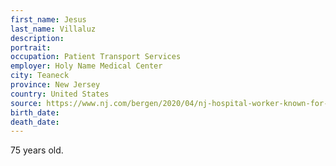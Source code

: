```yaml
---
first_name: Jesus
last_name: Villaluz
description: 
portrait: 
occupation: Patient Transport Services
employer: Holy Name Medical Center
city: Teaneck
province: New Jersey
country: United States
source: https://www.nj.com/bergen/2020/04/nj-hospital-worker-known-for-his-unforgettable-smile-dies-from-coronavirus.html
birth_date: 
death_date: 
---
```


75 years old.